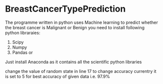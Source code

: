 # BreastCancerTypePrediction
The programme written in python uses Machine learning to predict whether the breast cancer is Malignant or Benign
you need to install following python libraraies:
  1) Scipy
  2) Numpy
  3) Pandas
or

Just install Anaconda as it contains all the scientific python libraries
  
change the value of random state in line 17 to change accuracy
currentry it is set to 5 for best accuracy of given data i.e. 97.9%
